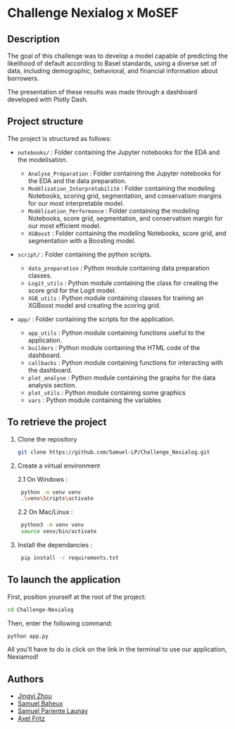 ﻿# Challenge Nexialog x MoSEF

## Description

The goal of this challenge was to develop a model capable of predicting the likelihood of default according
to Basel standards, using a diverse set of data, including demographic, behavioral, and financial information about borrowers.

The presentation of these results was made through a dashboard developed with Plotly Dash.

## Project structure

The project is structured as follows:

- `notebooks/` : Folder containing the Jupyter notebooks for the EDA and the modelisation.
  - `Analyse_Préparation` : Folder containing the Jupyter notebooks for the EDA and the data preparation.
  - `Modélisation_Interprétabilité` : Folder containing the modeling Notebooks, scoring grid, segmentation, and conservatism margins for our most interpretable model.
  - `Modélisation_Performance` : Folder containing the modeling Notebooks, score grid, segmentation, and conservatism margin for our most efficient model.
  - `XGBoost` : Folder containing the modeling Notebooks, score grid, and segmentation with a Boosting model.
    
- `script/` : Folder containing the python scripts.
  - `data_preparation` : Python module containing data preparation classes.
  - `Logit_utils` : Python module containing the class for creating the score grid for the Logit model.
  - `XGB_utils` : Python module containing classes for training an XGBoost model and creating the scoring grid.

- `app/` : Folder containing the scripts for the application.
  - `app_utils` : Python module containing functions useful to the application.
  - `builders` : Python module containing the HTML code of the dashboard.
  - `callbacks` : Python module containing functions for interacting with the dashboard.
  - `plot_analyse` : Python module containing the graphs for the data analysis section.
  - `plot_utils` : Python module containing some graphics
  - `vars` : Python module containing the variables

## To retrieve the project

1. Clone the repository

    ```bash
    git clone https://github.com/Samuel-LP/Challenge_Nexialog.git
    ```

2. Create a virtual environment

   2.1 On Windows : 
   
   ```bash
    python -m venv venv
    .\venv\Scripts\activate
   ```
   
   2.2  On Mac/Linux : 

   ```bash
    python3 -m venv venv
    source venv/bin/activate
   ```

3. Install the dependancies : 
   ```bash
    pip install -r requirements.txt
   ```

## To launch the application

First, position yourself at the root of the project:
```bash
cd Challenge-Nexialog
```

Then, enter the following command:

```bash
python app.py
```

All you'll have to do is click on the link in the terminal to use our application, Nexiamod!

## Authors

- [Jingyi Zhou](https://github.com/ZJY602)
- [Samuel Baheux](https://github.com/SamuelBaheux)
- [Samuel Pariente Launay](https://github.com/samuel-LP)
- [Axel Fritz](https://github.com/AxelFritz1)

